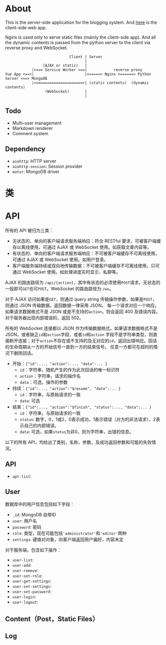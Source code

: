 # About
This is the server-side application for the blogging system. And [here](https://github.com/sunziping2016/blog-client)
is the client-side web app.

Nginx is used only to serve static files (mainly the client-side app). And all the dynamic contents is
passed from the python server to the client via reverse proxy and WebSocket.

                                 Client | Server
                                        |
                     (AJAX or static)   |
                |<=== Service Worker <==|            reverse proxy     
    Vue App <==>|                       |<=====> Nginx <======> Python Server <==> MongoDB
                |<=====================>| (static contents)  (dynamic contents)
                      (WebSocket)       |
                                        |

## Todo
* Multi-user management
* Markdown renderer
* Comment system

## Dependency
* `aiohttp`: HTTP server
* `aiohttp-session`: Session provider
* `motor`: MongoDB driver

# 类


# API
所有的 API 被归为三类：
* 无状态的、单向的客户端请求服务端响应：符合 RESTful 要求，可被客户端缓存以离线使用，可通过 AJAX 或 WebSocket 使用。如获取文章内容等。
* 有状态的、单向的客户端请求服务端响应：不可被客户端缓存不可离线使用，可通过 AJAX 或 WebSocket 使用。如用户登录。
* 客户端服务端持续或双向地传输数据：不可被客户端缓存不可离线使用，只可通过 WebSocket 使用。如处理进度实时显示、私聊等。

AJAX 的路由路径为 `/api/{action}`，其中有状态的必须使用`POST`请求，无状态的一般即可`GET`也可`POST`。WebSocket 的路由路径为 `/ws`。

对于 AJAX 访问如果是`GET`，则通过 query string 传输操作参数，如果是`POST`，则通过 JSON 传输数据。返回数据一律采用 JSON。
每一个请求对应一个响应。如果请求数据格式不是 JSON 或是不支持的`action`，则会返回 400 及错误内容。对于服务器出现内部错误的，返回 502。

所有的 WebSocket 连接都以 JSON 作为传输数据格式。如果请求数据格式不是 JSON，或者缺乏`id`和`action`字段，或者`id`和`action`
字段不是字符串类型，则直接断开连接；对于`action`不存在或不支持的及无对应的`id`，返回出错响应。回话的生命周期从一方的开始信号一直到一方的结束信号。
任意一方都可在超时的情况下删除回话。
* 开始：`{"id":..., "action":..., "data":... }`
  * `id`：字符串，随机产生的作为此次回话的唯一标识符
  * `action`：字符串，请求的操作名
  * `data`：可选，操作的参数
* 持续：`{"id":..., "action":"$resume", "data":... }`
  * `id`：字符串，与原始请求的一致
  * `data`: 可选
* 结束：`{"id":..., "action":"$finish", "status":..., "data":... }`
  * `id`：字符串，与原始请求的一致
  * `status`: 数字，0，1或2，0表示成功，1表示错误（对方的非法请求），2表示自己的内部错误。
  * `data`: 可选，如果`status`为非0，则为字符串，出错的信息。

以下的所有 API，均给出了类别，名称，参数，及成功返回参数和可能的失败情况。

## API
* `apt-list`: 

## User
数据库中的用户信息包括如下字段：
* `_id`: MongoDB 自带ID
* `user`: 用户名
* `password`: 密码
* `role`: 类型，现在可能包括`'administrator'`和`'editor'`两种
* `settings`: 键值对对象，向客户端返回用户偏好，内容未定

对于服务端，包含如下操作：
* `user-list`:
* `user-add`: 
* `user-remove`:
* `user-set-role`:
* `user-get-settings`:
* `user-set-settings`:
* `user-set-password`:
* `user-login`:
* `user-logout`: 


## Content（Post，Static Files） 

## Log
